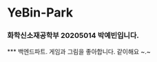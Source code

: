 # YeBin-Park
### 화학신소재공학부 20205014 박예빈입니다.
</p
<img scr=https://github.com/LikeLion-at-CAU-12th/YeBin-Park/assets/114918259/fae3b0a3-9fe5-4c53-8f84-dce781ab85d1)
>
***
백엔드파트. 게임과 그림을 좋아합니다. 같이해요 ~.~


